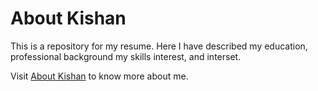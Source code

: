 # About Kishan

This is a repository for my resume. Here I have described my education, professional background my skills interest, and interset.

Visit [About Kishan](https://kishankpatel.github.io/about_kishan/) to know more about me.
